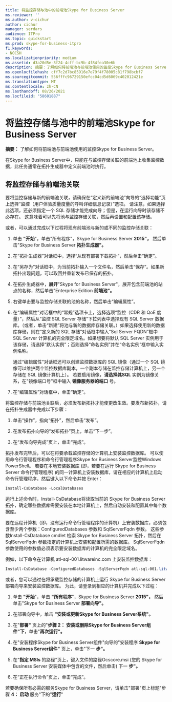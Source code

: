 ```yaml
---
title: 将监控存储与池中的前端池Skype for Business Server
ms.reviewer: ''
ms.author: v-cichur
author: cichur
manager: serdars
audience: ITPro
ms.topic: quickstart
ms.prod: skype-for-business-itpro
f1.keywords:
- NOCSH
ms.localizationpriority: medium
ms.assetid: d3a20d5e-3f24-4cff-bc9b-4f84fea30e6b
description: 摘要：了解如何将前端池与前端池使用的监控Skype for Business Server。
ms.openlocfilehash: cff7c2d7bc85916e7e79f4f78005c81f798bcbf7
ms.sourcegitcommit: 556fffc96729150efcc04cd5d6069c402012421e
ms.translationtype: MT
ms.contentlocale: zh-CN
ms.lasthandoff: 08/26/2021
ms.locfileid: "58601887"
---
```

# <a name="associate-a-monitoring-store-with-a-front-end-pool-in-skype-for-business-server"></a>将监控存储与池中的前端池Skype for Business Server 
**摘要：** 了解如何将前端池与前端池使用的监控Skype for Business Server。
  
在Skype for Business Server中，只能在与监控存储关联的前端池上收集监控数据，此任务通常在拓扑生成器中定义前端池时执行。
  
## <a name="associate-a-monitoring-store-with-a-front-end-pool"></a>将监控存储与前端池关联

 要将监控存储与新的前端池关联，请确保在“定义新的前端池”向导的“选择功能”页上选择“监控（用户体验质量度量的呼叫详细信息记录）”选项。 请注意，如果选择此选项，还必须指定一个 SQL 存储才能完成向导；但是，在运行向导时该存储不必存在。 这意味着可以先将池与监控存储关联，然后再设置和配置该存储。
  
或者，可以通过完成以下过程将现有前端池与新的或不同的监控存储关联：
  
1. 单击 **"开始**"，单击"所有程序"，Skype for Business Server **2015"，** 然后单击"Skype for Business Server **拓扑生成器"。** 
    
2. 在“拓扑生成器”对话框中，选择“从现有部署下载拓扑”，然后单击“确定”。
    
3. 在“另存为”对话框中，为当前拓扑输入一个文件名，然后单击“保存”。如果新拓扑出现问题，可以取回并重新发布已保存的拓扑。
    
4. 在拓扑生成器中，**展开**"Skype for Business Server"，展开包含前端池的站点的名称，然后单击"Enterprise Edition **前端池"。**
    
5. 右键单击要与监控存储关联的池的名称，然后单击“编辑属性”。
    
6. 在“编辑属性”对话框中的“常规”选项卡上，选择选项“监控（CDR 和 QoE 度量）”，然后从“监控 SQL Server 存储”下拉列表中选择现有 SQL Server 数据库。（或者，单击“新建”将池与新的数据库存储关联。）如果选择使用新的数据库存储，则在“定义新的 SQL 存储”对话框中输入“Sql Server FQDN”框中 SQL Server 计算机的完全限定域名。如果想要将默认 SQL Server 实例用于该存储，请选择“默认实例”；否则选择“命名实例”并在“命名实例”框中输入实例名称。
    
    通过“编辑属性”对话框还可以创建监控数据库的 SQL 镜像（通过一个 SQL 镜像可以维护两个监控数据库副本，一个副本存储在监控存储计算机上，另一个存储在 SQL 镜像计算机上）。 若要启用镜像，**请选择其SQL** 实例为镜像关系，在"镜像端口号"框中输入 **镜像服务器的端口** 号。
    
7. 在“编辑属性”对话框中，单击“确定”。
    
将监控存储与前端池关联后，必须发布新拓扑才能使更改生效。要发布新拓扑，请在拓扑生成器中完成以下步骤：
  
1. 单击“操作”，指向“拓扑”，然后单击“发布”。
    
2. 在发布拓扑向导的“发布拓扑”页上，单击“下一步”。
    
3. 在“发布向导完成”页上，单击“完成”。
    
拓扑发布完毕后，可以在将要承载监控存储的计算机上安装监控数据库。 可以使用命令行管理程序和命令行管理程序Skype for Business Server监控Windows PowerShell。 若要在本地安装数据库 (即，若要在运行 Skype for Business Server 命令行管理程序) 的同一计算机上安装数据库，请在相应的计算机上启动命令行管理程序，然后键入以下命令并按 Enter：
  
```powershell
Install-CsDatabase -LocalDatabases
```

运行上述命令时，Install-CsDatabase将读取当前的 Skype for Business Server 拓扑，确定哪些数据库需要安装在本地计算机上，然后自动安装和配置其中每个数据库。
  
要在远程计算机（即，没有运行命令行管理程序的计算机）上安装数据库，必须包含至少两个参数：ConfiguredDatabases 参数和 SqlServerFqdn 参数。 这些参数Install-CsDatabase cmdlet 检索 Skype for Business Server 拓扑，然后在 SqlServerFqdn 参数指定的计算机上安装和配置所需的数据库。 SqlServerFqdn 参数使用的参数值必须表示要安装数据库的计算机的完全限定域名。
  
例如，以下命令在计算机 atl-sql-001.litwareinc.com 上安装监控数据库：
  
```powershell
Install-CsDatabase -ConfiguredDatabases -SqlServerFqdn atl-sql-001.litwareinc.com
```

或者，您可以通过在将承载监控存储的计算机上运行 Skype for Business Server 部署向导来安装监控数据库。 为此，请登录到相应的计算机并完成以下过程：
  
1. 单击 **"开始**"，单击 **"所有程序**"，Skype for Business Server **2015"，** 然后单击"Skype for Business Server **部署向导"。**
    
2. 在部署向导中，单击 **"安装或更新Skype for Business Server系统"。**
    
3. 在"**部署"** 页上的"**步骤 2： 安装或删除Skype for Business Server组件"下**，单击"**再次运行"。**
    
4. 在"安装程序Skype for Business Server组件"向导的"安装程序 **Skype for Business Server组件"** 页上，单击"下一 **步"。**
    
5. 在"**指定 MSIs** 的路径"页上，键入文件的路径Ocscore.msi (您的 Skype for Business Server 安装媒体中包含的文件，然后单击) 下一 **步"。**
    
6. 在“正在执行命令”页上，单击“完成”。
    
若要确保所有必需的服务Skype for Business Server，请单击"部署"页上标题"步骤 **4： 启动** 服务"下的"**运行**"
  

